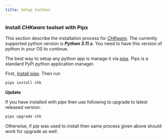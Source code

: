 ```yaml
---
title: Setup toolbox
---
```


### Install *CHKware* toolset with Pipx

This section describe the installation process for [*CHKware*](https://github.com/chkware/cli). The currently supported python version is **_Python 3.11.x_**. You need to have this version of python in your OS to continue.

The best way to setup any python app is manage it via [pipx](https://pypa.github.io/pipx/). Pipx is a standard PyPi python application manager.

First, [Install pipx](https://pypa.github.io/pipx/installation/). Then run

```bash
pipx install chk
```

**Update**

If you have installed with _pipx_ then use following to upgrade to latest released version.

```bash
pipx upgrade chk
```

Otherwise, if _pip_ was used to install then same process given above should work for upgrade as well.
